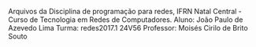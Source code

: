Arquivos da Disciplina de programação para redes, IFRN Natal Central - Curso de Tecnologia em Redes de Computadores. 
Aluno: João Paulo de Azevedo Lima
Turma: redes2017.1 24V56
Professor: Moisés Cirilo de Brito Souto
